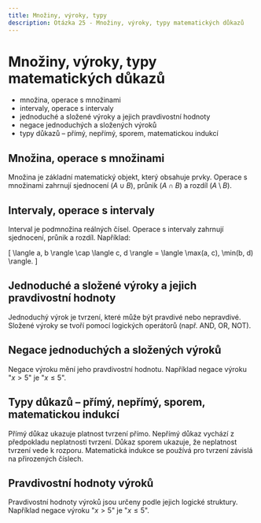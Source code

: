 ```yaml
---
title: Množiny, výroky, typy
description: Otázka 25 - Množiny, výroky, typy matematických důkazů
---
```


# **Množiny, výroky, typy matematických důkazů**

- množina, operace s množinami
- intervaly, operace s intervaly
- jednoduché a složené výroky a jejich pravdivostní hodnoty
- negace jednoduchých a složených výroků
- typy důkazů – přímý, nepřímý, sporem, matematickou indukcí

## **Množina, operace s množinami**

Množina je základní matematický objekt, který obsahuje prvky. Operace s množinami zahrnují sjednocení ($A \cup B$), průnik ($A \cap B$) a rozdíl ($A \setminus B$).

## **Intervaly, operace s intervaly**

Interval je podmnožina reálných čísel. Operace s intervaly zahrnují sjednocení, průnik a rozdíl. Například:

\[
\langle a, b \rangle \cap \langle c, d \rangle = \langle \max(a, c), \min(b, d) \rangle.
\]

## **Jednoduché a složené výroky a jejich pravdivostní hodnoty**

Jednoduchý výrok je tvrzení, které může být pravdivé nebo nepravdivé. Složené výroky se tvoří pomocí logických operátorů (např. AND, OR, NOT).

## **Negace jednoduchých a složených výroků**

Negace výroku mění jeho pravdivostní hodnotu. Například negace výroku "$x > 5$" je "$x \leq 5$".

## **Typy důkazů – přímý, nepřímý, sporem, matematickou indukcí**

Přímý důkaz ukazuje platnost tvrzení přímo. Nepřímý důkaz vychází z předpokladu neplatnosti tvrzení. Důkaz sporem ukazuje, že neplatnost tvrzení vede k rozporu. Matematická indukce se používá pro tvrzení závislá na přirozených číslech.

## **Pravdivostní hodnoty výroků**

Pravdivostní hodnoty výroků jsou určeny podle jejich logické struktury. Například negace výroku "$x > 5$" je "$x \leq 5$".
